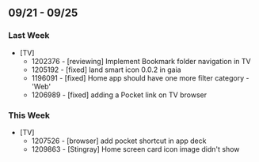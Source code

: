 ## 09/21 - 09/25 ##

### Last Week ###

* [TV]
    - 1202376 - [reviewing] Implement Bookmark folder navigation in TV
    - 1205192 - [fixed] land smart icon 0.0.2 in gaia
    - 1196091 - [fixed] Home app should have one more filter category - 'Web'
    - 1206989 - [fixed] adding a Pocket link on TV browser

### This Week ###

* [TV]
    - 1207526 - [browser] add pocket shortcut in app deck
    - 1209863 - [Stingray] Home screen card icon image didn't show

